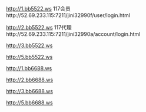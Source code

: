 
http://1.bb5522.ws 117会员http://52.69.233.115:7211/jini32990f/user/login.html

http://2.bb5522.ws 117代理http://52.69.233.115:7211/jini32990a/account/login.html

http://3.bb5522.ws

http://5.bb5522.ws

http://1.bb6688.ws

http://2.bb6688.ws

http://3.bb6688.ws

http://5.bb6688.ws
